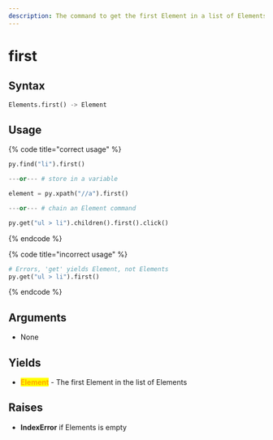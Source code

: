 ```yaml
---
description: The command to get the first Element in a list of Elements.
---
```


# first

## Syntax

```python
Elements.first() -> Element
```

## Usage

{% code title="correct usage" %}
```python
py.find("li").first()

---or--- # store in a variable

element = py.xpath("//a").first()

---or--- # chain an Element command

py.get("ul > li").children().first().click()
```
{% endcode %}

{% code title="incorrect usage" %}
```python
# Errors, 'get' yields Element, not Elements
py.get("ul > li").first()
```
{% endcode %}

## Arguments

* None

## Yields

* <mark style="color:orange;">**Element**</mark> - The first Element in the list of Elements

## Raises

* **IndexError** if Elements is empty
